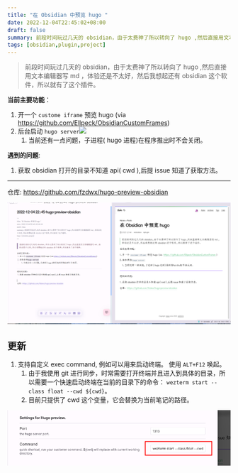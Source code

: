 ```yaml
---
title: "在 Obsidian 中预览 hugo "
date: 2022-12-04T22:45:02+08:00
draft: false
summary: 前段时间玩过几天的 obsidian，由于太费神了所以转向了 hugo ,然后直接用文本编辑器写 md ，体验还是不太好，然后我想起还有 obsidian 这个软件，所以就有了这个插件。
tags: [obsidian,plugin,project]
---
```


> 前段时间玩过几天的 obsidian，由于太费神了所以转向了 hugo ,然后直接用文本编辑器写 md ，体验还是不太好，然后我想起还有 obsidian 这个软件，所以就有了这个插件。

**当前主要功能**：
1. 开一个 `custome iframe` 预览 hugo (via https://github.com/Ellpeck/ObsidianCustomFrames)
2. 后台启动 `hugo server`![](static/images/Pasted%20image%2020221205140050.png)
	1. 当前还有一点问题，子进程( hugo 进程)在程序推出时不会关闭。


**遇到的问题**:
1. 获取 obsidian 打开的目录不知道 api( cwd ),后提 issue 知道了获取方法。


---

仓库: https://github.com/fzdwx/hugo-preview-obsidian

![运行图例，左编辑区域，右预览区域](/images/12.png)



## 更新

1. 支持自定义 exec command, 例如可以用来启动终端。 使用 `ALT+F12` 唤起。
	1. 由于我使用 git 进行同步，时常需要打开终端并且进入到具体的目录，所以需要一个快速启动终端在当前的目录下的命令： `wezterm start --class float --cwd ${cwd}`。
	2. 目前只提供了 cwd 这个变量，它会替换为当前笔记的路径。

![自定义 command 配置示例](/images/13.png)